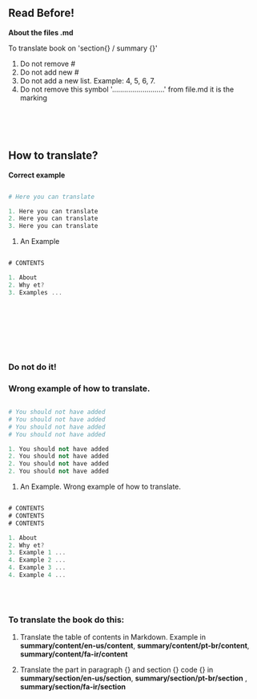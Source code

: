 ## Read Before! 

__About the files .md__

To translate book on 'section{} / summary {}'
1. Do not remove # 
2. Do not add new # 
3. Do not add a new list. Example: 4, 5, 6, 7.
4. Do not remove this symbol '..........................' from file.md it is the marking

<br>
<br>
<br>

## How to translate?

**Correct example**

```python

# Here you can translate

1. Here you can translate
2. Here you can translate
3. Here you can translate

``` 


1. An Example

```javascript

# CONTENTS

1. About
2. Why et?
3. Examples ... 

``` 

#

<br>
<br>
<br>
<br>

### Do not do it!

### Wrong example of how to translate. 

```python

# You should not have added
# You should not have added
# You should not have added
# You should not have added

1. You should not have added
2. You should not have added
2. You should not have added
2. You should not have added

``` 


1. An Example. Wrong example of how to translate.

```javascript

# CONTENTS
# CONTENTS
# CONTENTS

1. About
2. Why et?
3. Example 1 ... 
4. Example 2 ... 
4. Example 3 ... 
4. Example 4 ... 

``` 

<br>
<br>

### To translate the book do this:

 1. Translate the table of contents in Markdown. Example in **summary/content/en-us/content**, **summary/content/pt-br/content**, **summary/content/fa-ir/content**
 
 2. Translate the part in paragraph {} and section {} code {} in **summary/section/en-us/section**, **summary/section/pt-br/section** , **summary/section/fa-ir/section**

